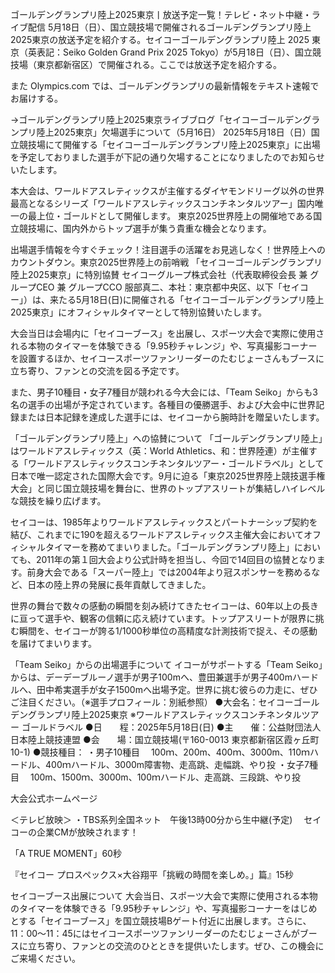 ゴールデングランプリ陸上2025東京丨放送予定一覧！テレビ・ネット中継・ライブ配信
5月18日（日）、国立競技場で開催されるゴールデングランプリ陸上2025東京の放送予定を紹介する。セイコーゴールデングランプリ陸上 2025 東京（英表記：Seiko Golden Grand Prix 2025 Tokyo）が5月18日（日）、国立競技場（東京都新宿区）で開催される。ここでは放送予定を紹介する。

また Olympics.com では、ゴールデングランプリの最新情報をテキスト速報でお届けする。

→ゴールデングランプリ陸上2025東京ライブブログ「セイコーゴールデングランプリ陸上2025東京」欠場選手について（5月16日）
2025年5月18日（日）国立競技場にて開催する「セイコーゴールデングランプリ陸上2025東京」に出場を予定しておりました選手が下記の通り欠場することになりましたのでお知らせいたします。

本大会は、ワールドアスレティックスが主催するダイヤモンドリーグ以外の世界最高となるシリーズ「ワールドアスレティックスコンチネンタルツアー」国内唯一の最上位・ゴールドとして開催します。
東京2025世界陸上の開催地である国立競技場に、国内外からトップ選手が集う貴重な機会となります。

出場選手情報を今すぐチェック！注目選手の活躍をお見逃しなく！世界陸上へのカウントダウン。東京2025世界陸上の前哨戦 「セイコーゴールデングランプリ陸上2025東京」に特別協賛
セイコーグループ株式会社（代表取締役会長 兼 グループCEO 兼 グループCCO 服部真二、本社：東京都中央区、以下「セイコー」）は、来たる5月18日(日)に開催される「セイコーゴールデングランプリ陸上2025東京」にオフィシャルタイマーとして特別協賛いたします。

大会当日は会場内に「セイコーブース」を出展し、スポーツ大会で実際に使用される本物のタイマーを体験できる「9.95秒チャレンジ」や、写真撮影コーナーを設置するほか、セイコースポーツファンリーダーのたむじょーさんもブースに立ち寄り、ファンとの交流を図る予定です。

また、男子10種目・女子7種目が競われる今大会には、「Team Seiko」からも3名の選手の出場が予定されています。各種目の優勝選手、および大会中に世界記録または日本記録を達成した選手には、セイコーから腕時計を贈呈いたします。

「ゴールデングランプリ陸上」への協賛について
「ゴールデングランプリ陸上」はワールドアスレティックス（英：World Athletics、和：世界陸連）が主催する「ワールドアスレティックスコンチネンタルツアー・ゴールドラベル」として日本で唯一認定された国際大会です。9月に迫る「東京2025世界陸上競技選手権大会」と同じ国立競技場を舞台に、世界のトップアスリートが集結しハイレベルな競技を繰り広げます。

セイコーは、1985年よりワールドアスレティックスとパートナーシップ契約を結び、これまでに190を超えるワールドアスレティックス主催大会においてオフィシャルタイマーを務めてまいりました。「ゴールデングランプリ陸上」においても、2011年の第１回大会より公式計時を担当し、今回で14回目の協賛となります。前身大会である「スーパー陸上」では2004年より冠スポンサーを務めるなど、日本の陸上界の発展に長年貢献してきました。

世界の舞台で数々の感動の瞬間を刻み続けてきたセイコーは、60年以上の長きに亘って選手や、観客の信頼に応え続けています。トップアスリートが限界に挑む瞬間を、セイコーが誇る1/1000秒単位の高精度な計測技術で捉え、その感動を届けてまいります。

「Team Seiko」からの出場選手について
イコーがサポートする「Team Seiko」からは、デーデーブルーノ選手が男子100mへ、豊田兼選手が男子400mハードルへ、田中希実選手が女子1500mへ出場予定。世界に挑む彼らの力走に、ぜひご注目ください。（※選手プロフィール：別紙参照）
●大会名：セイコーゴールデングランプリ陸上2025東京
※ワールドアスレティックスコンチネンタルツアー ゴールドラベル
●日　　程：2025年5月18日(日)
●主　　催：公益財団法人日本陸上競技連盟
●会　　場：国立競技場(〒160-0013 東京都新宿区霞ヶ丘町10-1)
●競技種目：
・男子10種目
　100ｍ、200m、400ｍ、3000m、110ｍハードル、400ｍハードル、3000m障害物、走高跳、走幅跳、やり投
・女子7種目
　100m、1500ｍ、3000m、100ｍハードル、走高跳、三段跳、やり投

大会公式ホームページ

＜テレビ放映＞
・TBS系列全国ネット　午後13時00分から生中継(予定)
　セイコーの企業CMが放映されます！

「A TRUE MOMENT」60秒

『セイコー プロスペックス×大谷翔平「挑戦の時間を楽しめ。」篇』15秒

セイコーブース出展について
大会当日、スポーツ大会で実際に使用される本物のタイマーを体験できる「9.95秒チャレンジ」や、写真撮影コーナーをはじめとする「セイコーブース」を国立競技場Bゲート付近に出展します。さらに、11：00～11：45にはセイコースポーツファンリーダーのたむじょーさんがブースに立ち寄り、ファンとの交流のひとときを提供いたします。ぜひ、この機会にご来場ください。
